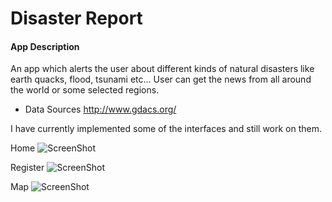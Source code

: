 # Disaster Report

#### App Description

An app which alerts the user about different kinds of natural disasters like earth quacks, flood, tsunami etc... User can get the news from all around the world or some selected regions.

* Data Sources
http://www.gdacs.org/ 

I have currently implemented some of the interfaces and still work on them.

Home
![ScreenShot](https://github.com/AndroidJamSriLanka/Disaster-Report/blob/master/GUI%20folder/home%201.png)


Register 
![ScreenShot](https://github.com/AndroidJamSriLanka/Disaster-Report/blob/master/GUI%20folder/Register.PNG)

Map
![ScreenShot](https://github.com/AndroidJamSriLanka/Disaster-Report/blob/master/GUI%20folder/Map.PNG)

